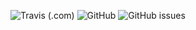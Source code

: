 ![Travis (.com)](https://img.shields.io/travis/com/bhargodevarya/MovieService?style=plastic)
![GitHub](https://img.shields.io/github/license/bhargodevarya/MovieService)
![GitHub issues](https://img.shields.io/github/issues/bhargodevarya/MovieService)
